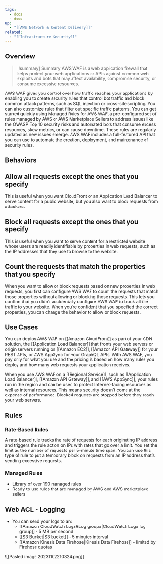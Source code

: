 ```yaml
---
tags:
  - docs
  - docs
up:
  - "[[AWS Network & Content Delivery]]"
related:
  - "[[Infrastructure Security]]"
---
```

## Overview

>[!summary] Summary
>AWS WAF is a web application firewall that helps protect your web applications or APIs against common web exploits and bots that may affect availability, compromise security, or consume excessive resources. 

AWS WAF gives you control over how traffic reaches your applications by enabling you to create security rules that control bot traffic and block common attack patterns, such as SQL injection or cross-site scripting. You can also customize rules that filter out specific traffic patterns. You can get started quickly using Managed Rules for AWS WAF, a pre-configured set of rules managed by AWS or AWS Marketplace Sellers to address issues like the OWASP Top 10 security risks and automated bots that consume excess resources, skew metrics, or can cause downtime. These rules are regularly updated as new issues emerge. AWS WAF includes a full-featured API that you can use to automate the creation, deployment, and maintenance of security rules.

## Behaviors

## Allow all requests except the ones that you specify
This is useful when you want CloudFront or an Application Load Balancer to serve content for a public website, but you also want to block requests from attackers.

## Block all requests except the ones that you specify
This is useful when you want to serve content for a restricted website whose users are readily identifiable by properties in web requests, such as the IP addresses that they use to browse to the website.

## Count the requests that match the properties that you specify
When you want to allow or block requests based on new properties in web requests, you first can configure AWS WAF to count the requests that match those properties without allowing or blocking those requests. This lets you confirm that you didn’t accidentally configure AWS WAF to block all the traffic to your website. When you’re confident that you specified the correct properties, you can change the behavior to allow or block requests.

## Use Cases

You can deploy AWS WAF on [[Amazon CloudFront]] as part of your CDN solution, the [[Application Load Balancer]] that fronts your web servers or origin servers running on [[Amazon EC2]], [[Amazon API Gateway]] for your REST APIs, or AWS AppSync for your GraphQL APIs. With AWS WAF, you pay only for what you use and the pricing is based on how many rules you deploy and how many web requests your application receives.

When you use AWS WAF on a [[Regional Service]], such as [[Application Load Balancer]], [[Amazon API Gateway]], and [[AWS AppSync]], your rules run in the region and can be used to protect Internet-facing resources as well as internal resources. This means security doesn’t come at the expense of performance. Blocked requests are stopped before they reach your web servers.

## Rules

### Rate-Based Rules 

A rate-based rule tracks the rate of requests for each originating IP address and triggers the rule action on IPs with rates that go over a limit. You set the limit as the number of requests per 5-minute time span. You can use this type of rule to put a temporary block on requests from an IP address that’s sending excessive requests.

### Managed Rules
- Library of over 190 managed rules
- Ready to use rules that are managed by AWS and AWS marketplace sellers


## Web ACL - Logging

- You can send your logs to an:
	- [[Amazon CloudWatch Logs#Log groups|CloudWatch Logs log group]] - 5 MB per second
	- [[S3 Bucket|S3 bucket]] - 5 minutes interval
	- [[Amazon Kinesis Data Firehose|Kinesis Data Firehose]] - limited by Firehose quotas

![[Pasted image 20231102210324.png]]

